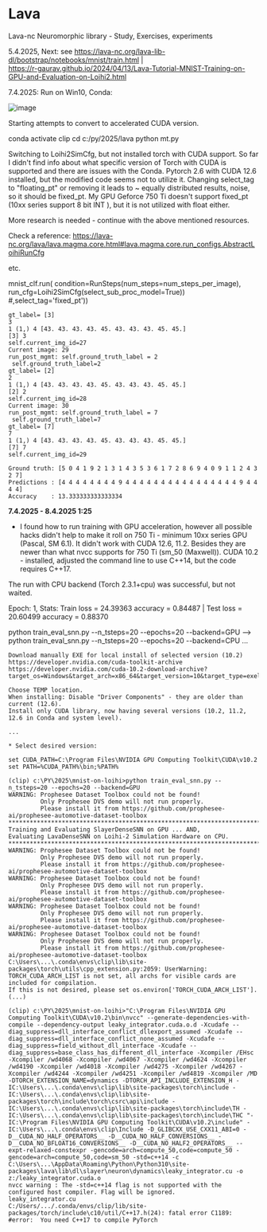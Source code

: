 # Lava
Lava-nc Neuromorphic library - Study, Exercises, experiments


5.4.2025, Next: see https://lava-nc.org/lava-lib-dl/bootstrap/notebooks/mnist/train.html  |  
https://r-gaurav.github.io/2024/04/13/Lava-Tutorial-MNIST-Training-on-GPU-and-Evaluation-on-Loihi2.html

7.4.2025: Run on Win10, Conda:

![image](https://github.com/user-attachments/assets/fdd7585d-6466-41b9-8f31-38975d2b3afe)

Starting attempts to convert to accelerated CUDA version.

conda activate clip
cd c:/py/2025/lava
python mt.py

Switching to Loihi2SimCfg, but not installed torch with CUDA support.
So far I didn't find info about what specific version of Torch with CUDA is supported and there are issues with the Conda.
Pytorch 2.6 with CUDA 12.6 installed, but the modified code seems not to utilize it.
Changing select_tag to "floating_pt" or removing it leads to ~ equally distributed results, noise, so it should be fixed_pt.
My GPU Geforce 750 Ti doesn't support fixed_pt (10xx series support 8 bit INT ), but it is not utilized with float either.

More research is needed - continue with the above mentioned resources.

Check a reference: https://lava-nc.org/lava/lava.magma.core.html#lava.magma.core.run_configs.AbstractLoihiRunCfg

etc.

mnist_clf.run(
            condition=RunSteps(num_steps=num_steps_per_image),
            run_cfg=Loihi2SimCfg(select_sub_proc_model=True)) #,select_tag='fixed_pt'))

```
gt_label= [3]
3
1 (1,) 4 [43. 43. 43. 43. 45. 43. 43. 43. 45. 45.]
[3] 3
self.current_img_id=27
Current image: 29
run_post_mgmt: self.ground_truth_label = 2
 self.ground_truth_label=2
gt_label= [2]
2
1 (1,) 4 [43. 43. 43. 43. 45. 43. 43. 43. 45. 45.]
[2] 2
self.current_img_id=28
Current image: 30
run_post_mgmt: self.ground_truth_label = 7
 self.ground_truth_label=7
gt_label= [7]
7
1 (1,) 4 [43. 43. 43. 43. 45. 43. 43. 43. 45. 45.]
[7] 7
self.current_img_id=29

Ground truth: [5 0 4 1 9 2 1 3 1 4 3 5 3 6 1 7 2 8 6 9 4 0 9 1 1 2 4 3 2 7]
Predictions : [4 4 4 4 4 4 4 4 9 4 4 4 4 4 4 4 4 4 4 4 4 4 4 4 4 9 4 4 4 4]
Accuracy    : 13.333333333333334
```

**7.4.2025 - 8.4.2025 1:25**

* I found how to run training with GPU acceleration, however all possible hacks didn't help to make it roll on 750 Ti - minimum 10xx series GPU (Pascal, SM 6.1).
It didn't work with CUDA 12.6, 11.2. Besides they are newer than what nvcc supports for 750 Ti (sm_50 (Maxwell)).
CUDA 10.2 - installed, adjusted the command line to use C++14, but the code requires C++17.

The run with CPU backend (Torch 2.3.1+cpu) was successful, but not waited.

Epoch: 1, Stats: Train loss =    24.39363                          accuracy = 0.84487  | Test  loss =    20.60499                          accuracy = 0.88370

python train_eval_snn.py --n_tsteps=20 --epochs=20 --backend=GPU
-->
python train_eval_snn.py --n_tsteps=20 --epochs=20 --backend=CPU
...


```
Download manually EXE for local install of selected version (10.2)
https://developer.nvidia.com/cuda-toolkit-archive
https://developer.nvidia.com/cuda-10.2-download-archive?target_os=Windows&target_arch=x86_64&target_version=10&target_type=exelocal

Choose TEMP location. 
When installing: Disable "Driver Components" - they are older than current (12.6).
Install only CUDA library, now having several versions (10.2, 11.2, 12.6 in Conda and system level).

...

* Select desired version:

set CUDA_PATH=C:\Program Files\NVIDIA GPU Computing Toolkit\CUDA\v10.2
set PATH=%CUDA_PATH%\bin;%PATH%

(clip) c:\PY\2025\mnist-on-loihi>python train_eval_snn.py --n_tsteps=20 --epochs=20 --backend=GPU
WARNING: Prophesee Dataset Toolbox could not be found!
         Only Prophesee DVS demo will not run properly.
         Please install it from https://github.com/prophesee-ai/prophesee-automotive-dataset-toolbox
********************************************************************************
Training and Evaluating SlayerDenseSNN on GPU ... AND,
Evaluating LavaDenseSNN on Loihi-2 Simulation Hardware on CPU.
********************************************************************************
WARNING: Prophesee Dataset Toolbox could not be found!
         Only Prophesee DVS demo will not run properly.
         Please install it from https://github.com/prophesee-ai/prophesee-automotive-dataset-toolbox
WARNING: Prophesee Dataset Toolbox could not be found!
         Only Prophesee DVS demo will not run properly.
         Please install it from https://github.com/prophesee-ai/prophesee-automotive-dataset-toolbox
WARNING: Prophesee Dataset Toolbox could not be found!
         Only Prophesee DVS demo will not run properly.
         Please install it from https://github.com/prophesee-ai/prophesee-automotive-dataset-toolbox
WARNING: Prophesee Dataset Toolbox could not be found!
         Only Prophesee DVS demo will not run properly.
         Please install it from https://github.com/prophesee-ai/prophesee-automotive-dataset-toolbox
C:\Users\...\.conda\envs\clip\lib\site-packages\torch\utils\cpp_extension.py:2059: UserWarning: TORCH_CUDA_ARCH_LIST is not set, all archs for visible cards are included for compilation.
If this is not desired, please set os.environ['TORCH_CUDA_ARCH_LIST'].
(...)

(clip) c:\PY\2025\mnist-on-loihi>"C:\Program Files\NVIDIA GPU Computing Toolkit\CUDA\v10.2\bin\nvcc" --generate-dependencies-with-compile --dependency-output leaky_integrator.cuda.o.d -Xcudafe --diag_suppress=dll_interface_conflict_dllexport_assumed -Xcudafe --diag_suppress=dll_interface_conflict_none_assumed -Xcudafe --diag_suppress=field_without_dll_interface -Xcudafe --diag_suppress=base_class_has_different_dll_interface -Xcompiler /EHsc -Xcompiler /wd4068 -Xcompiler /wd4067 -Xcompiler /wd4624 -Xcompiler /wd4190 -Xcompiler /wd4018 -Xcompiler /wd4275 -Xcompiler /wd4267 -Xcompiler /wd4244 -Xcompiler /wd4251 -Xcompiler /wd4819 -Xcompiler /MD -DTORCH_EXTENSION_NAME=dynamics -DTORCH_API_INCLUDE_EXTENSION_H -IC:\Users\...\.conda\envs\clip\lib\site-packages\torch\include -IC:\Users\...\.conda\envs\clip\lib\site-packages\torch\include\torch\csrc\api\include -IC:\Users\...\.conda\envs\clip\lib\site-packages\torch\include\TH -IC:\Users\...\.conda\envs\clip\lib\site-packages\torch\include\THC "-IC:\Program Files\NVIDIA GPU Computing Toolkit\CUDA\v10.2\include" -IC:\Users\...\.conda\envs\clip\Include -D_GLIBCXX_USE_CXX11_ABI=0 -D__CUDA_NO_HALF_OPERATORS__ -D__CUDA_NO_HALF_CONVERSIONS__ -D__CUDA_NO_BFLOAT16_CONVERSIONS__ -D__CUDA_NO_HALF2_OPERATORS__ --expt-relaxed-constexpr -gencode=arch=compute_50,code=compute_50 -gencode=arch=compute_50,code=sm_50 -std=c++14 -c C:\Users\...\AppData\Roaming\Python\Python310\site-packages\lava\lib\dl\slayer\neuron\dynamics\leaky_integrator.cu -o z:/leaky_integrator.cuda.o
nvcc warning : The -std=c++14 flag is not supported with the configured host compiler. Flag will be ignored.
leaky_integrator.cu
C:/Users/.../.conda/envs/clip/lib/site-packages/torch/include\c10/util/C++17.h(24): fatal error C1189: #error:  You need C++17 to compile PyTorch
```







